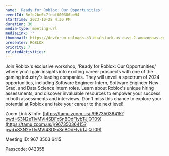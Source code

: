 ```yaml
---
name: 'Ready for Roblox: Our Opportunities'
eventId: 5efe2be0c7febf000306be94
startTime: 2023-10-28 4:30 PM
duration: 30
media-type: meeting-url
mediaLink: ''
thumbnail: https://devforum-uploads.s3.dualstack.us-east-2.amazonaws.com/uploads/original/4X/0/e/e/0eeeb19633422b1241f4306419a0f15f39d58de9.png
presenter: ROBLOX
priority: 7
relatedActivities:
---
```


Join Roblox's exclusive workshop, 'Ready for Roblox: Our Opportunities,' where you'll gain insights into exciting career prospects with one of the gaming industry's leading companies. They will unveil a spectrum of 2024 opportunities, including Software Engineer Intern, Software Engineer New Grad, and Data Science Intern roles. Learn about Roblox's unique hiring assessments, and discover invaluable resources to empower your success in both assessments and interviews. Don't miss this chance to explore your potential at Roblox and take your career to the next level!

Zoom Link & Info: 
[https://tamu.zoom.us/j/96735036415?pwd=S3N2eTIvMVl4SDFxSnBOdFIybTJjQT09](https://tamu.zoom.us/j/96735036415?pwd=S3N2eTIvMVl4SDFxSnBOdFIybTJjQT09)

Meeting ID: 967 3503 6415

Passcode: 042355